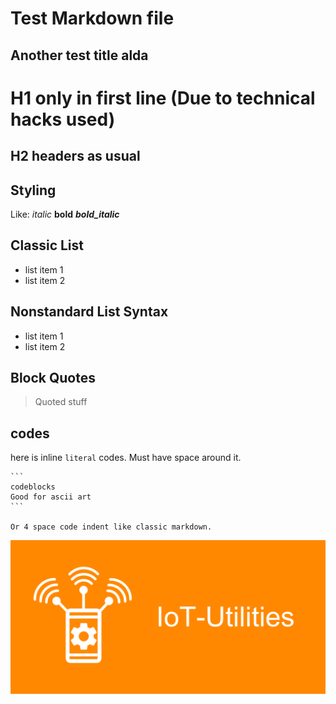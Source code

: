 # Test Markdown file
## Another test title alda

# H1 only in first line (Due to technical hacks used)

## H2 headers as usual

## Styling
Like: *italic* **bold** ***bold_italic***

## Classic List
 - list item 1
 - list item 2

## Nonstandard List Syntax
- list item 1
- list item 2

## Block Quotes
> Quoted stuff

## codes
here is inline `literal` codes. Must have space around it.

    ```
    codeblocks
    Good for ascii art
    ```

    Or 4 space code indent like classic markdown.

![image](https://github.com/FluegelsApps/iot-utilities/raw/documentation-dev/docs/pictures/PlayStoreBanner.png)
